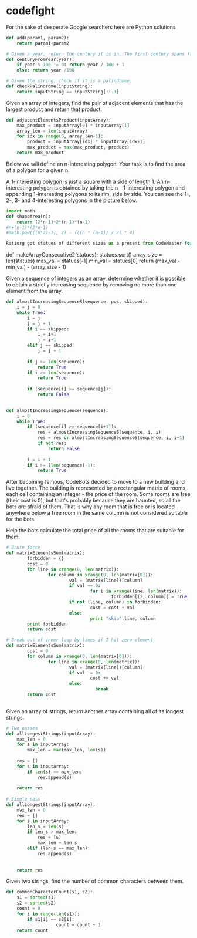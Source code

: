 # codefight

For the sake of desperate Google searchers here are Python solutions

```Python
def add(param1, param2):
    return param1+param2

# Given a year, return the century it is in. The first century spans from the year 1 up to and including the year 100, the second - from the year 101 up to and including the year 200, etc.
def centuryFromYear(year):
    if year % 100 != 0: return year / 100 + 1
    else: return year /100 

# Given the string, check if it is a palindrome.
def checkPalindrome(inputString):
    return inputString == inputString[::-1]
```



Given an array of integers, find the pair of adjacent elements that has the largest product and return that product.

```Python
def adjacentElementsProduct(inputArray):
    max_product = inputArray[0] * inputArray[1]
    array_len = len(inputArray)
    for idx in range(0, array_len-1):
        product = inputArray[idx] * inputArray[idx+1]
        max_product = max(max_product, product)
    return max_product
```

Below we will define an n-interesting polygon. Your task is to find the area of a polygon for a given n.

A 1-interesting polygon is just a square with a side of length 1. An n-interesting polygon is obtained by taking the n - 1-interesting polygon and appending 1-interesting polygons to its rim, side by side. You can see the 1-, 2-, 3- and 4-interesting polygons in the picture below.

```Python
import math
def shapeArea(n):
    return (2*n-1)+2*(n-1)*(n-1)
#n+(n-1)*(2*n-1)
#math.pow(((n*2)-1), 2) - (((n * (n-1)) / 2) * 4)
```


```Python
Ratiorg got statues of different sizes as a present from CodeMaster for his birthday, each statue having an non-negative integer size. Since he likes to make things perfect, he wants to arrange them from smallest to largest so that each statue will be bigger than the previous one exactly by 1. He may need some additional statues to be able to accomplish that. Help him figure out the minimum number of additional statues needed.
```

def makeArrayConsecutive2(statues):
    statues.sort()
    array_size = len(statues)
    max_val = statues[-1]
    min_val = statues[0]
    return (max_val - min_val) - (array_size - 1) 



Given a sequence of integers as an array, determine whether it is possible to obtain a strictly increasing sequence by removing no more than one element from the array.

```Python
def almostIncreasingSequenceS(sequence, pos, skipped):
    i = j = 0
    while True:
        i = j
        j = j + 1
        if i == skipped:
            i = i+1
            j = i+1
        elif j == skipped:
            j = j + 1
            
        if j >= len(sequence):
            return True
        if i >= len(sequence):
            return True
        
        if (sequence[i] >= sequence[j]):
            return False
        

def almostIncreasingSequence(sequence):
    i = 0
    while True:
        if (sequence[i] >= sequence[i+1]):
            res = almostIncreasingSequenceS(sequence, i, i)
            res = res or almostIncreasingSequenceS(sequence, i, i+1)
            if not res:
                return False
            
        i = i + 1
        if i >= (len(sequence)-1):
            return True
```


After becoming famous, CodeBots decided to move to a new building and live together. The building is represented by a rectangular matrix of rooms, each cell containing an integer - the price of the room. Some rooms are free (their cost is 0), but that's probably because they are haunted, so all the bots are afraid of them. That is why any room that is free or is located anywhere below a free room in the same column is not considered suitable for the bots.

Help the bots calculate the total price of all the rooms that are suitable for them.
```Python
# Brute force
def matrixElementsSum(matrix):
        forbidden = {}
        cost = 0
        for line in xrange(0, len(matrix)):
                for column in xrange(0, len(matrix[0])):
                        val = (matrix[line])[column]
                        if val == 0:
                                for i in xrange(line, len(matrix)):
                                        forbidden[(i, column)] = True
                        if not (line, column) in forbidden:
                                cost = cost + val
                        else:
                                print "skip",line, column
        print forbidden
        return cost

# Break out of inner loop by lines if I hit zero element
def matrixElementsSum(matrix):
        cost = 0
        for column in xrange(0, len(matrix[0])):
                for line in xrange(0, len(matrix)):
                        val = (matrix[line])[column]
                        if val != 0:
                                cost += val
                        else:
                                  break
        return cost
                        

```


Given an array of strings, return another array containing all of its longest strings.
```Python
# Two passes
def allLongestStrings(inputArray):
    max_len = 0
    for s in inputArray:
        max_len = max(max_len, len(s))
    
    res = []
    for s in inputArray:
        if len(s) == max_len:
            res.append(s)
            
    return res
    
# Single pass
def allLongestStrings(inputArray):
    max_len = 0
    res = []
    for s in inputArray:
        len_s = len(s)
        if len_s > max_len:
            res = [s]
            max_len = len_s
        elif (len_s == max_len):
            res.append(s)
    
            
    return res
```

Given two strings, find the number of common characters between them.
```Python
def commonCharacterCount(s1, s2):
    s1 = sorted(s1)
    s2 = sorted(s2)
    count = 0
    for i in range(len(s1)):
        if s1[i] == s2[i]:
                   count = count + 1
    return count 
```
